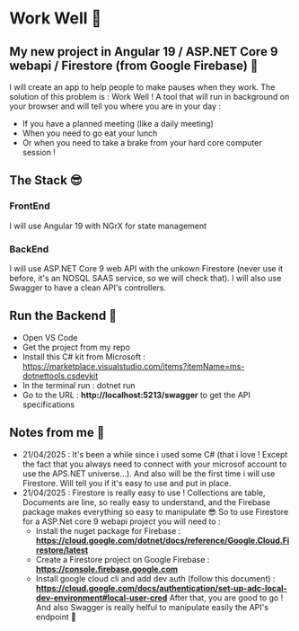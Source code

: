# Work Well 🙂

## My new project in Angular 19 / ASP.NET Core 9 webapi / Firestore (from Google Firebase) 🎉

I will create an app to help people to make pauses when they work. The solution of this problem is : Work Well !
A tool that will run in background on your browser and will tell you where you are in your day :
* If you have a planned meeting (like a daily meeting)
* When you need to go eat your lunch
* Or when you need to take a brake from your hard core computer session !

## The Stack 😎

### FrontEnd
I will use Angular 19 with NGrX for state management

### BackEnd
I will use ASP.NET Core 9 web API with the unkown Firestore (never use it before, it's an NOSQL SAAS service, so we will check that). I will also use Swagger to have a clean API's controllers.

## Run the Backend 🚀
* Open VS Code
* Get the project from my repo
* Install this C# kit from Microsoft : https://marketplace.visualstudio.com/items?itemName=ms-dotnettools.csdevkit
* In the terminal run : dotnet run
* Go to the URL : __http://localhost:5213/swagger__ to get the API specifications

 ## Notes from me 💭
 * 21/04/2025 : It's been a while since i used some C# (that i love ! Except the fact that you always need to connect with your microsof account to use the APS.NET universe...). And also will be the first time i will use Firestore. Will tell you if it's easy to use and put in place.
 * 21/04/2025 : Firestore is really easy to use ! Collections are table, Documents are line, so really easy to understand, and the Firebase package makes everything so easy to manipulate 😎
So to use Firestore for a ASP.Net core 9 webapi project you will need to :
   * Install the nuget package for Firebase : __https://cloud.google.com/dotnet/docs/reference/Google.Cloud.Firestore/latest__
   * Create a Firestore project on Google Firebase : __https://console.firebase.google.com__
   * Install google cloud cli and add dev auth (follow this document) : __https://cloud.google.com/docs/authentication/set-up-adc-local-dev-environment#local-user-cred__
After that, you are good to go !
And also Swagger is really helful to manipulate easily the API's endpoint 🙂
